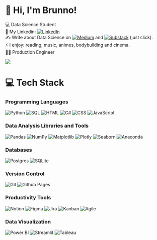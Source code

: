 # 🤙 Hi, I'm Brunno!
💻 Data Science Student<br> 💼 My Linkedin: [![LinkedIn](https://img.shields.io/badge/LinkedIn-%230077B5.svg?logo=linkedin&logoColor=white)](https://linkedin.com/in/https://www.linkedin.com/in/brunnomárcio/) <br>✍️ Write about Data Science on [![Medium](https://img.shields.io/badge/Medium-12100E?logo=medium&logoColor=white)](https://medium.com/@brunno.marcio) and [![Substack](https://img.shields.io/badge/Substack-%234B7F3D.svg?style=flat&logo=substack&logoColor=white)](https://brunnochampz.substack.com) (just click).<br>⚡ I enjoy: reading, music, animes, bodybuilding and cinema.<br>🧑‍🎓 Production Engineer

![](https://github-readme-stats.vercel.app/api?username=BrunnoChampz&theme=blue_navy&hide_border=false&include_all_commits=false&count_private=false)<br/>

# 💻 Tech Stack

### Programming Languages
![Python](https://img.shields.io/badge/python-3670A0?style=flat&logo=python&logoColor=ffdd54) ![SQL](https://img.shields.io/badge/SQL-%234F5B93.svg?style=flat&logo=postgresql&logoColor=white) ![HTML](https://img.shields.io/badge/HTML-%23E34F26.svg?style=flat&logo=html5&logoColor=white) ![C#](https://img.shields.io/badge/C%23-%23239120.svg?style=flat&logo=csharp&logoColor=white) ![CSS](https://img.shields.io/badge/CSS-%231572B6.svg?style=flat&logo=css3&logoColor=white) ![JavaScript](https://img.shields.io/badge/JavaScript-%23323330.svg?style=flat&logo=javascript&logoColor=white)

### Data Analysis Libraries and Tools
![Pandas](https://img.shields.io/badge/pandas-%23150458.svg?style=flat&logo=pandas&logoColor=white) ![NumPy](https://img.shields.io/badge/numpy-%23013243.svg?style=flat&logo=numpy&logoColor=white) ![Matplotlib](https://img.shields.io/badge/Matplotlib-%23ffffff.svg?style=flat&logo=Matplotlib&logoColor=black) ![Plotly](https://img.shields.io/badge/Plotly-%233F4F75.svg?style=flat&logo=plotly&logoColor=white) ![Seaborn](https://img.shields.io/badge/Seaborn-%230C4B33.svg?style=flat&logo=seaborn&logoColor=white) ![Anaconda](https://img.shields.io/badge/Anaconda-%2344A833.svg?style=flat&logo=anaconda&logoColor=white)

### Databases
![Postgres](https://img.shields.io/badge/postgres-%23316192.svg?style=flat&logo=postgresql&logoColor=white) ![SQLite](https://img.shields.io/badge/SQLite-%2307405e.svg?style=flat&logo=sqlite&logoColor=white)

### Version Control
![Git](https://img.shields.io/badge/git-%23F05033.svg?style=flat&logo=git&logoColor=white) ![Github Pages](https://img.shields.io/badge/github%20pages-121013?style=flat&logo=github&logoColor=white)

### Productivity Tools
![Notion](https://img.shields.io/badge/Notion-%23000000.svg?style=flat&logo=notion&logoColor=white) ![Figma](https://img.shields.io/badge/Figma-%230X8BFF.svg?style=flat&logo=figma&logoColor=white) ![Jira](https://img.shields.io/badge/jira-%230A0FFF.svg?style=flat&logo=jira&logoColor=white) ![Kanban](https://img.shields.io/badge/Kanban-%230A0FFF.svg?style=flat&logo=kanban&logoColor=white) ![Agile](https://img.shields.io/badge/Agile-%230E7BFF.svg?style=flat&logo=agile&logoColor=white)

### Data Visualization
![Power BI](https://img.shields.io/badge/power_bi-F2C811?style=flat&logo=powerbi&logoColor=black) ![Streamlit](https://img.shields.io/badge/Streamlit-%23FF4B4B.svg?style=flat&logo=streamlit&logoColor=white) ![Tableau](https://img.shields.io/badge/Tableau-%23E97627.svg?style=flat&logo=tableau&logoColor=white)

<!-- Proudly created with GPRM ( https://gprm.itsvg.in ) -->
